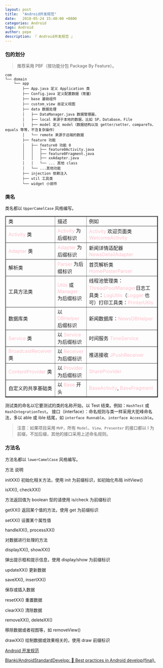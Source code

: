 ```yaml
---
layout: post
title:  "Android开发规范"
date:   2018-05-24 15:40:00 +0800
categories: Android
tags: Android
author: pepe
description: 『 Android开发规范 』
---
```


### **包的划分**

> 推荐采用 PBF（按功能分包 Package By Feature）。

```
com
└── domain
    └── app
        ├── App.java 定义 Application 类
        ├── Config.java 定义配置数据（常量）
        ├── base 基础组件
        ├── custom_view 自定义视图
        ├── data 数据处理
        │   ├── DataManager.java 数据管理器，
        │   ├── local 来源于本地的数据，比如 SP，Database，File
        │   ├── model 定义 model（数据结构以及 getter/setter、compareTo、equals 等等，不含复杂操作）
        │   └── remote 来源于远端的数据
        ├── feature 功能
        │   ├── feature0 功能 0
        │   │   ├── feature0Activity.java
        │   │   ├── feature0Fragment.java
        │   │   ├── xxAdapter.java
        │   │   └── ... 其他 class
        │   └── ...其他功能
        ├── injection 依赖注入
        ├── util 工具类
        └── widget 小部件
```

### **类名**

类名都以 `UpperCamelCase` 风格编写。

<table width="800" border="2" cellspacing="0" cellpadding="2">
    <tr>
        <td>类</td>
        <td>描述</td>
        <td>例如</td>
    </tr>
    <tr>
        <td><font color="Pink">Activity</font> 类</td>
        <td><font color="Pink">Activity</font> 为后缀标识</td>
        <td><font color="Pink">Activity</font> 欢迎页面类 <font color="Pink">WelcomeActivity</font></td>
    </tr>
   <tr>
        <td><font color="Pink">Adapter</font> 类</td>
        <td><font color="Pink">Adapter</font> 为后缀标识</td>
        <td>新闻详情适配器 <font color="Pink">NewsDetailAdapter</font></td>
    </tr>
   <tr>
        <td>解析类</td>
        <td><font color="Pink">Parser</font> 为后缀标识</td>
        <td>首页解析类 <font color="Pink">HomePosterParser</font></td>
    </tr> 
    <tr>
        <td>工具方法类</td>
        <td><font color="Pink">Utils</font> 或 <font color="Pink">Manager</font> 为后缀标识</td>
        <td>线程池管理类：<font color="Pink">ThreadPoolManager</font>日志工具类：<font color="Pink">LogUtils</font>（<font color="Pink">Logger</font> 也可）打印工具类：<font color="Pink">PrinterUtils</font></td>
    </tr>
    <tr>
        <td>数据库类</td>
        <td>以 <font color="Pink">DBHelper</font> 后缀标识</td>
        <td>新闻数据库：<font color="Pink">NewsDBHelper</font></td>
    </tr>
    <tr>
        <td><font color="Pink">Service</font> 类</td>
        <td>以 <font color="Pink">Service</font> 为后缀标识</td>
        <td>时间服务 <font color="Pink">TimeService</font></td>
    </tr>
    <tr>
        <td><font color="Pink">BroadcastReceiver</font> 类</td>
        <td>以 <font color="Pink">Receiver</font> 为后缀标识</td>
        <td>推送接收 <font color="Pink">JPushReceiver</font></td>
    </tr>
    <tr>
        <td><font color="Pink">ContentProvider</font> 类</td>
        <td>以 <font color="Pink">Provider</font> 为后缀标识</td>
        <td><font color="Pink">ShareProvider</font></td>
    </tr>
    <tr>
        <td>自定义的共享基础类</td>
        <td>以 <font color="Pink">Base</font> 开头</td>
        <td><font color="Pink">BaseActivity</font>, <font color="Pink">BaseFragment</font></td>
    </tr>
</table>

测试类的命名以它要测试的类的名称开始，以 Test 结束。例如：`HashTest` 或 `HashIntegrationTest`。
接口（interface）：命名规则与类一样采用大驼峰命名法，多以 able 或 ible 结尾，如 `interface Runnable`、`interface Accessible`。

> 注意：如果项目采用 `MVP`，所有 `Model`、`View、Presenter` 的接口都以 I 为前缀，不加后缀，其他的接口采用上述命名规则。


### **方法名**

方法名都以 `lowerCamelCase` 风格编写。



方法
说明




initXX()
初始化相关方法，使用 init 为前缀标识，如初始化布局 initView()




isXX(), checkXX()

方法返回值为 boolean 型的请使用 is/check 为前缀标识


getXX()
返回某个值的方法，使用 get 为前缀标识


setXX()
设置某个属性值



handleXX(), processXX()

对数据进行处理的方法



displayXX(), showXX()

弹出提示框和提示信息，使用 display/show 为前缀标识


updateXX()
更新数据



saveXX(), insertXX()

保存或插入数据


resetXX()
重置数据


clearXX()
清除数据



removeXX(), deleteXX()

移除数据或者视图等，如 removeView()



drawXX()
绘制数据或效果相关的，使用 draw 前缀标识
















[Android 开发规范](https://www.jianshu.com/p/45c1675bec69)

[Blankj/AndroidStandardDevelop: :star2: Best practices in Android develop(final).](https://github.com/Blankj/AndroidStandardDevelop)
